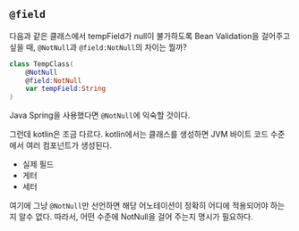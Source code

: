 ## `@field`

다음과 같은 클래스에서 tempField가 null이 불가하도록 Bean Validation을 걸어주고 싶을 때, `@NotNull`과 `@field:NotNull`의 차이는 뭘까? 

```kotlin
class TempClass(
    @NotNull
    @field:NotNull
    var tempField:String
)
```

Java Spring을 사용했다면 `@NotNull`에 익숙할 것이다.

그런데 kotlin은 조금 다르다. kotlin에서는 클래스를 생성하면 JVM 바이트 코드 수준에서 여러 컴포넌트가 생성된다.

- 실제 필드
- 게터
- 세터

여기에 그냥 `@NotNull`만 선언하면 해당 어노테이션이 정확히 어디에 적용되어야 하는지 알수 없다. 따라서, 어떤 수준에 NotNull을 걸어 주는지 명시가 필요하다.